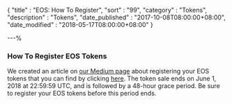 {
"title"       : "EOS: How To Register",
"sort"        : "99",
"category"    : "Tokens",
"description" : "Tokens",
"date_published" : "2017-10-08T08:00:00+08:00",
"date_modified" : "2018-05-17T08:00:00+08:00"
}

---%

### How To Register EOS Tokens


We created an article on [our Medium page](https://medium.com/mycrypto) about registering your EOS tokens that you can find by clicking [here](https://medium.com/mycrypto/register-your-eos-easily-with-mycrypto-7c3854a39d50). The token sale ends on June 1, 2018 at 22:59:59 UTC, and is followed by a 48-hour grace period. Be sure to register your EOS tokens before this period ends.